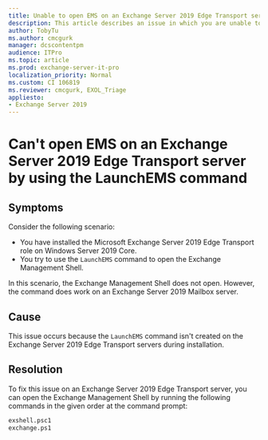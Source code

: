 ```yaml
---
title: Unable to open EMS on an Exchange Server 2019 Edge Transport server by using LaunchEMS command
description: This article describes an issue in which you are unable to open EMS on an Exchange Server 2019 Edge Transport server by using LaunchEMS command. Provides a resolution.
author: TobyTu
ms.author: cmcgurk
manager: dcscontentpm
audience: ITPro 
ms.topic: article 
ms.prod: exchange-server-it-pro
localization_priority: Normal
ms.custom: CI 106819
ms.reviewer: cmcgurk, EXOL_Triage
appliesto:
- Exchange Server 2019
---
```


# Can't open EMS on an Exchange Server 2019 Edge Transport server by using the LaunchEMS command

## Symptoms

Consider the following scenario:

- You have installed the Microsoft Exchange Server 2019 Edge Transport role on Windows Server 2019 Core.
- You try to use the `LaunchEMS` command to open the Exchange Management Shell.

In this scenario, the Exchange Management Shell does not open. However, the command does work on an Exchange Server 2019 Mailbox server.

## Cause

This issue occurs because the `LaunchEMS` command isn't created on the Exchange Server 2019 Edge Transport servers during installation.

## Resolution

To fix this issue on an Exchange Server 2019 Edge Transport server, you can open the Exchange Management Shell by running the following commands in the given order at the command prompt:

```cmd
exshell.psc1
exchange.ps1
```
